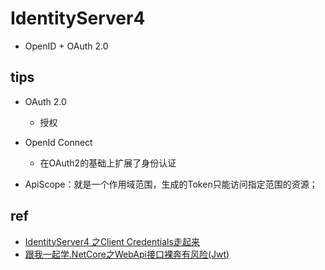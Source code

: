# IdentityServer4
+ OpenID + OAuth 2.0


## tips
+ OAuth 2.0
    + 授权

+ OpenId Connect
    + 在OAuth2的基础上扩展了身份认证

+ ApiScope：就是一个作用域范围，生成的Token只能访问指定范围的资源；

## ref
+ [IdentityServer4 之Client Credentials走起来](https://mp.weixin.qq.com/s?__biz=MzU1MzYwMjQ5MQ==&mid=2247484451&idx=1&sn=52d10586571e43432e6a00f3f0877303&chksm=fbf118f7cc8691e1c9b7bf6207ccc07d26371a95c9f8faf4978625a89c5ece0c8c2e1a876af1#rd)
+ [跟我一起学.NetCore之WebApi接口裸奔有风险(Jwt)](https://mp.weixin.qq.com/s?__biz=MzU1MzYwMjQ5MQ==&mid=2247484105&idx=1&sn=9322333e9fc39a0a0daf2c4901cf1efd&chksm=fbf11e1dcc86970be6a815b946d43b0f6753f89d3fb6b447b21a1e10373be44cbc59e0ebfe15&token=2038876923&lang=zh_CN&scene=21#wechat_redirect)